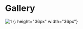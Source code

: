 # Gallery

![1](https://github.com/ACES-GNDEC/EVENTS/blob/main/20190927_164041-1.jpg)
{: height="36px" width="36px"}
